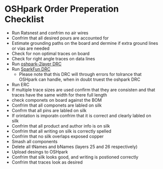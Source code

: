 # OSHpark Order Preperation Checklist

* Run Ratsnest and confrim no air wires
* Confrim that all desired pours are accounted for
* Estimate grounding paths on the board and dermine if extra ground lines or vias are needed
* Check for non optimal traces on board
* Check for right angle traces on data lines
* Run [oshpark-2layer DRC](http://docs.oshpark.com/design-tools/eagle/design-rules-files/)
* Run [SparkFun DRC](https://www.sparkfun.com/tutorials/115)
  * Please note that this DRC will through errors for tolrance that OSHpark can handle, when in doubt truest the oshpark DRC
* Run ERC
* If multiple trace sizes are used confirm that they are consisten and that traces have the same width for there full length
* check componets on board against the BOM
* Confrim that all componets are labled on silk
* Confrm that all pins are labled on silk
* If orintation is imporatn confrim that it is correct and clearly labled on silk
* Confrim that all product and author info is on silk
* Confrim that all writing on silk is correctly spelled
* Confrim that no silk overlaps exposed copper
* Smash all components
* Delete all tNames and bNames (layers 25 and 26 respectively)
* Upload desings to OSHpark
* Confrim that silk looks good, and writing is postioned correctly
* Confrim that traces look as desired
